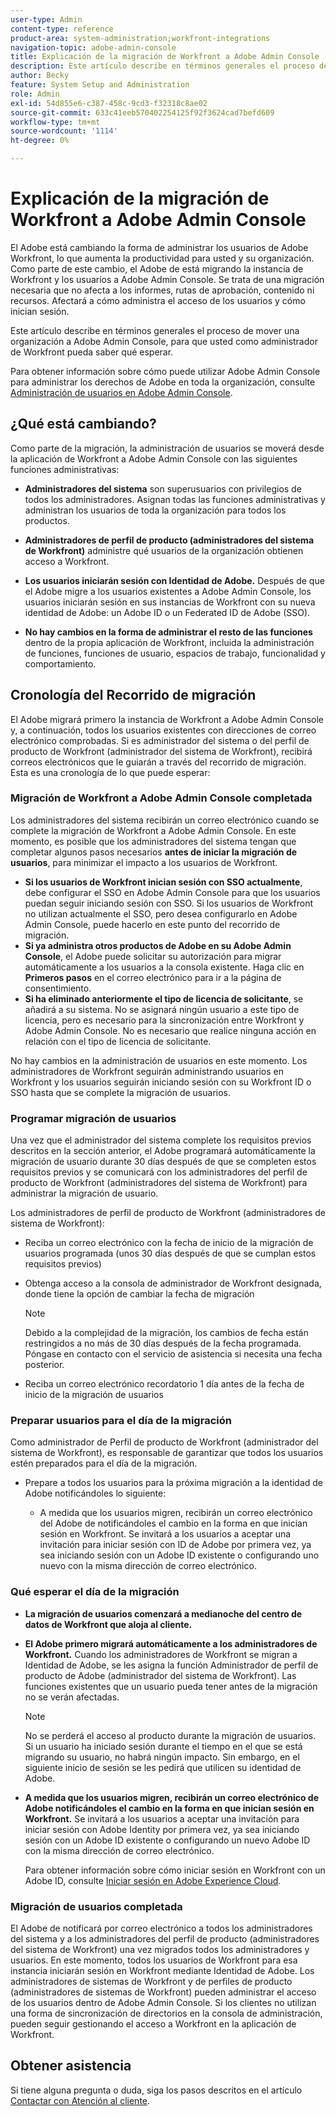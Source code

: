 ```yaml
---
user-type: Admin
content-type: reference
product-area: system-administration;workfront-integrations
navigation-topic: adobe-admin-console
title: Explicación de la migración de Workfront a Adobe Admin Console
description: Este artículo describe en términos generales el proceso de mover una organización a Adobe Admin Console, para que usted como administrador de Workfront pueda saber qué esperar.
author: Becky
feature: System Setup and Administration
role: Admin
exl-id: 54d855e6-c387-458c-9cd3-f32318c8ae02
source-git-commit: 633c41eeb570402254125f92f3624cad7befd609
workflow-type: tm+mt
source-wordcount: '1114'
ht-degree: 0%

---
```


# Explicación de la migración de Workfront a Adobe Admin Console

El Adobe está cambiando la forma de administrar los usuarios de Adobe Workfront, lo que aumenta la productividad para usted y su organización. Como parte de este cambio, el Adobe de está migrando la instancia de Workfront y los usuarios a Adobe Admin Console. Se trata de una migración necesaria que no afecta a los informes, rutas de aprobación, contenido ni recursos. Afectará a cómo administra el acceso de los usuarios y cómo inician sesión.

Este artículo describe en términos generales el proceso de mover una organización a Adobe Admin Console, para que usted como administrador de Workfront pueda saber qué esperar.

Para obtener información sobre cómo puede utilizar Adobe Admin Console para administrar los derechos de Adobe en toda la organización, consulte [Administración de usuarios en Adobe Admin Console](/help/quicksilver/administration-and-setup/add-users/create-and-manage-users/admin-console.md).

## ¿Qué está cambiando?

Como parte de la migración, la administración de usuarios se moverá desde la aplicación de Workfront a Adobe Admin Console con las siguientes funciones administrativas:

* **Administradores del sistema** son superusuarios con privilegios de todos los administradores. Asignan todas las funciones administrativas y administran los usuarios de toda la organización para todos los productos.

* **Administradores de perfil de producto (administradores del sistema de Workfront)** administre qué usuarios de la organización obtienen acceso a Workfront.

* **Los usuarios iniciarán sesión con Identidad de Adobe.** Después de que el Adobe migre a los usuarios existentes a Adobe Admin Console, los usuarios iniciarán sesión en sus instancias de Workfront con su nueva identidad de Adobe: un Adobe ID o un Federated ID de Adobe (SSO).

* **No hay cambios en la forma de administrar el resto de las funciones** dentro de la propia aplicación de Workfront, incluida la administración de funciones, funciones de usuario, espacios de trabajo, funcionalidad y comportamiento.

## Cronología del Recorrido de migración

El Adobe migrará primero la instancia de Workfront a Adobe Admin Console y, a continuación, todos los usuarios existentes con direcciones de correo electrónico comprobadas. Si es administrador del sistema o del perfil de producto de Workfront (administrador del sistema de Workfront), recibirá correos electrónicos que le guiarán a través del recorrido de migración. Esta es una cronología de lo que puede esperar:

### Migración de Workfront a Adobe Admin Console completada

Los administradores del sistema recibirán un correo electrónico cuando se complete la migración de Workfront a Adobe Admin Console. En este momento, es posible que los administradores del sistema tengan que completar algunos pasos necesarios **antes de iniciar la migración de usuarios**, para minimizar el impacto a los usuarios de Workfront.

* **Si los usuarios de Workfront inician sesión con SSO actualmente**, debe configurar el SSO en Adobe Admin Console para que los usuarios puedan seguir iniciando sesión con SSO. Si los usuarios de Workfront no utilizan actualmente el SSO, pero desea configurarlo en Adobe Admin Console, puede hacerlo en este punto del recorrido de migración.
* **Si ya administra otros productos de Adobe en su Adobe Admin Console**, el Adobe puede solicitar su autorización para migrar automáticamente a los usuarios a la consola existente. Haga clic en **Primeros pasos** en el correo electrónico para ir a la página de consentimiento.
* **Si ha eliminado anteriormente el tipo de licencia de solicitante**, se añadirá a su sistema. No se asignará ningún usuario a este tipo de licencia, pero es necesario para la sincronización entre Workfront y Adobe Admin Console. No es necesario que realice ninguna acción en relación con el tipo de licencia de solicitante.

No hay cambios en la administración de usuarios en este momento. Los administradores de Workfront seguirán administrando usuarios en Workfront y los usuarios seguirán iniciando sesión con su Workfront ID o SSO hasta que se complete la migración de usuarios.

### Programar migración de usuarios

Una vez que el administrador del sistema complete los requisitos previos descritos en la sección anterior, el Adobe programará automáticamente la migración de usuario durante 30 días después de que se completen estos requisitos previos y se comunicará con los administradores del perfil de producto de Workfront (administradores del sistema de Workfront) para administrar la migración de usuario.

Los administradores de perfil de producto de Workfront (administradores de sistema de Workfront):

* Reciba un correo electrónico con la fecha de inicio de la migración de usuarios programada (unos 30 días después de que se cumplan estos requisitos previos)
* Obtenga acceso a la consola de administrador de Workfront designada, donde tiene la opción de cambiar la fecha de migración

  >[!NOTE]
  >
  >Debido a la complejidad de la migración, los cambios de fecha están restringidos a no más de 30 días después de la fecha programada. Póngase en contacto con el servicio de asistencia si necesita una fecha posterior.

* Reciba un correo electrónico recordatorio 1 día antes de la fecha de inicio de la migración de usuarios

### Preparar usuarios para el día de la migración

Como administrador de Perfil de producto de Workfront (administrador del sistema de Workfront), es responsable de garantizar que todos los usuarios estén preparados para el día de la migración.

* Prepare a todos los usuarios para la próxima migración a la identidad de Adobe notificándoles lo siguiente:

   * A medida que los usuarios migren, recibirán un correo electrónico del Adobe de notificándoles el cambio en la forma en que inician sesión en Workfront. Se invitará a los usuarios a aceptar una invitación para iniciar sesión con ID de Adobe por primera vez, ya sea iniciando sesión con un Adobe ID existente o configurando uno nuevo con la misma dirección de correo electrónico.

### Qué esperar el día de la migración

* **La migración de usuarios comenzará a medianoche del centro de datos de Workfront que aloja al cliente.**

* **El Adobe primero migrará automáticamente a los administradores de Workfront.** Cuando los administradores de Workfront se migran a Identidad de Adobe, se les asigna la función Administrador de perfil de producto de Adobe (administrador del sistema de Workfront). Las funciones existentes que un usuario pueda tener antes de la migración no se verán afectadas.

  >[!NOTE]
  >
  >No se perderá el acceso al producto durante la migración de usuarios. Si un usuario ha iniciado sesión durante el tiempo en el que se está migrando su usuario, no habrá ningún impacto. Sin embargo, en el siguiente inicio de sesión se les pedirá que utilicen su identidad de Adobe.



* **A medida que los usuarios migren, recibirán un correo electrónico de Adobe notificándoles el cambio en la forma en que inician sesión en Workfront.** Se invitará a los usuarios a aceptar una invitación para iniciar sesión con Adobe Identity por primera vez, ya sea iniciando sesión con un Adobe ID existente o configurando un nuevo Adobe ID con la misma dirección de correo electrónico.

  Para obtener información sobre cómo iniciar sesión en Workfront con un Adobe ID, consulte [Iniciar sesión en Adobe Experience Cloud](/help/quicksilver/workfront-basics/navigate-workfront/workfront-navigation/adobe-unified-experience.md#log-in-to-adobe-experience-cloud).

### Migración de usuarios completada

El Adobe de notificará por correo electrónico a todos los administradores del sistema y a los administradores del perfil de producto (administradores del sistema de Workfront) una vez migrados todos los administradores y usuarios. En este momento, todos los usuarios de Workfront para esa instancia iniciarán sesión en Workfront mediante Identidad de Adobe. Los administradores de sistemas de Workfront y de perfiles de producto (administradores de sistemas de Workfront) pueden administrar el acceso de los usuarios dentro de Adobe Admin Console. Si los clientes no utilizan una forma de sincronización de directorios en la consola de administración, pueden seguir gestionando el acceso a Workfront en la aplicación de Workfront.

## Obtener asistencia

Si tiene alguna pregunta o duda, siga los pasos descritos en el artículo [Contactar con Atención al cliente](/help/quicksilver/workfront-basics/tips-tricks-and-troubleshooting/contact-customer-support.md).




